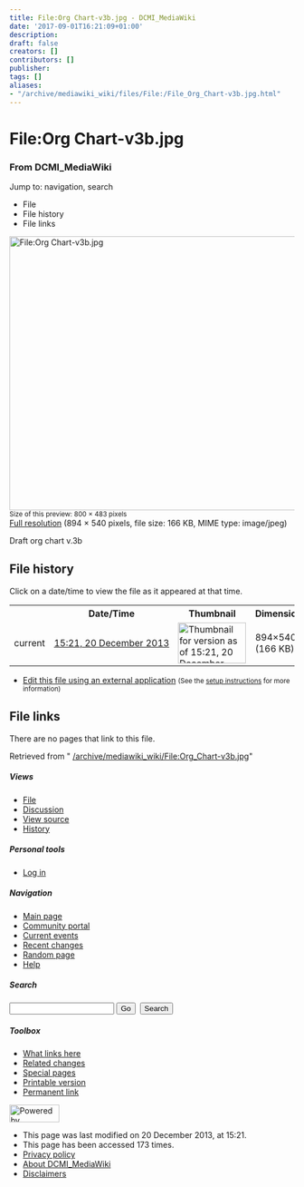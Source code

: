 ```yaml
---
title: File:Org Chart-v3b.jpg - DCMI_MediaWiki
date: '2017-09-01T16:21:09+01:00'
description: 
draft: false
creators: []
contributors: []
publisher: 
tags: []
aliases:
- "/archive/mediawiki_wiki/files/File:/File_Org_Chart-v3b.jpg.html"
---
```


<a id="top"></a>
# File:Org Chart-v3b.jpg

### From DCMI\_MediaWiki

Jump to: navigation, search
<!-- start content -->
- File
- File history
- File links

 [<img alt="File:Org Chart-v3b.jpg" src="/images/9/98/Org_Chart-v3b.jpg" width="800" height="483">](/archive/mediawiki_wiki/files/Org_Chart-v3b.jpg)  
<small>Size of this preview: 800 × 483 pixels</small>  
 [Full resolution](/images/9/98/Org_Chart-v3b.jpg)‎ (894 × 540 pixels, file size: 166 KB, MIME type: image/jpeg)

Draft org chart v.3b

<!-- 
NewPP limit report
Preprocessor node count: 1/1000000
Post-expand include size: 0/2097152 bytes
Template argument size: 0/2097152 bytes
Expensive parser function count: 0/100
-->
## File history

Click on a date/time to view the file as it appeared at that time.

<table class="wikitable filehistory">
  <tr>
    <td></td>
    <th>Date/Time</th>
    <th>Thumbnail</th>
    <th>Dimensions</th>
    <th>User</th>
    <th>Comment</th>
  </tr>
  <tr>
    <td>current</td>
    <td class="filehistory-selected" style="white-space: nowrap;"><a href="/archive/mediawiki_wiki/files/Org_Chart-v3b.jpg">15:21, 20 December 2013</a></td>
    <td><a href="/images/9/98/Org_Chart-v3b.jpg"><img alt="Thumbnail for version as of 15:21, 20 December 2013" src="/images/9/98/Org_Chart-v3b.jpg" width="120" height="72"></a></td>
    <td>894×540 <span style="white-space: nowrap;">(166 KB)</span>
    </td>
    <td>
      <a href="/index.php?title=User:StuartSutton&amp;action=edit&amp;redlink=1" class="new mw-userlink" title="User:StuartSutton (page does not exist)">StuartSutton</a> <span style="white-space: nowrap;"> <span class="mw-usertoollinks">(<a href="/index.php?title=User_talk:StuartSutton&amp;action=edit&amp;redlink=1" class="new" title="User talk:StuartSutton (page does not exist)">Talk</a> | <a href="/index.php/Special:Contributions/StuartSutton" title="Special:Contributions/StuartSutton">contribs</a>)</span></span>
    </td>
    <td> <span class="comment">(Draft org chart v.3b)</span>
    </td>
  </tr>
</table>

  

- [Edit this file using an external application](/index.php?title=File:Org_Chart-v3b.jpg&action=edit&externaledit=true&mode=file "File:Org Chart-v3b.jpg") <small>(See the <a href="http://www.mediawiki.org/wiki/Manual:External_editors" class="external text" rel="nofollow">setup instructions</a> for more information)</small>

## File links

There are no pages that link to this file.

Retrieved from " [/archive/mediawiki_wiki/File:Org\_Chart-v3b.jpg](/archive/mediawiki_wiki/files/File:/File:Org_Chart-v3b.jpg.html)"

<!-- end content -->

##### Views

- [File](/archive/mediawiki_wiki/files/File:/File:Org_Chart-v3b.jpg.html "View the file page [c]")
- [Discussion](/index.php?title=File_talk:Org_Chart-v3b.jpg&action=edit&redlink=1 "Discussion about the content page [t]")
- [View source](/index.php?title=File:Org_Chart-v3b.jpg&action=edit "This page is protected.
You can view its source [e]")
- [History](/index.php?title=File:Org_Chart-v3b.jpg&action=history "Past revisions of this page [h]")

##### Personal tools

- [Log in](/index.php?title=Special:UserLogin&returnto=File:Org_Chart-v3b.jpg "You are encouraged to log in; however, it is not mandatory [o]")

<script type="text/javascript"> if (window.isMSIE55) fixalpha(); </script>

##### Navigation

- [Main page](/index.php/Main_Page "Visit the main page [z]")
- [Community portal](/index.php/DCMI_MediaWiki:Community_portal "About the project, what you can do, where to find things")
- [Current events](/index.php/DCMI_MediaWiki:Current_events "Find background information on current events")
- [Recent changes](/index.php/Special:RecentChanges "The list of recent changes in the wiki [r]")
- [Random page](/index.php/Special:Random "Load a random page [x]")
- [Help](/index.php/Help:Contents "The place to find out")

##### <label for="searchInput">Search</label>

<form action="/index.php" id="searchform">
				<input type="hidden" name="title" value="Special:Search">
				<input id="searchInput" title="Search DCMI_MediaWiki" accesskey="f" type="search" name="search">
				<input type="submit" name="go" class="searchButton" id="searchGoButton" value="Go" title="Go to a page with this exact name if exists"> 
				<input type="submit" name="fulltext" class="searchButton" id="mw-searchButton" value="Search" title="Search the pages for this text">
			</form>

##### Toolbox

- [What links here](/index.php/Special:WhatLinksHere/File:Org_Chart-v3b.jpg "List of all wiki pages that link here [j]")
- [Related changes](/index.php/Special:RecentChangesLinked/File:Org_Chart-v3b.jpg "Recent changes in pages linked from this page [k]")
- [Special pages](/index.php/Special:SpecialPages "List of all special pages [q]")
- [Printable version](/index.php?title=File:Org_Chart-v3b.jpg&printable=yes "Printable version of this page [p]")
- [Permanent link](/index.php?title=File:Org_Chart-v3b.jpg&oldid=5831 "Permanent link to this revision of the page")

<!-- end of the left (by default at least) column -->

 [<img src="/skins/common/images/poweredby_mediawiki_88x31.png" height="31" width="88" alt="Powered by MediaWiki">](http://www.mediawiki.org/)

- This page was last modified on 20 December 2013, at 15:21.
- This page has been accessed 173 times.
- [Privacy policy](/index.php/DCMI_MediaWiki:Privacy_policy "DCMI MediaWiki:Privacy policy")
- [About DCMI\_MediaWiki](/index.php/DCMI_MediaWiki:About "DCMI MediaWiki:About")
- [Disclaimers](/index.php/DCMI_MediaWiki:General_disclaimer "DCMI MediaWiki:General disclaimer")

<script>if (window.runOnloadHook) runOnloadHook();</script><!-- Served in 0.454 secs. -->
